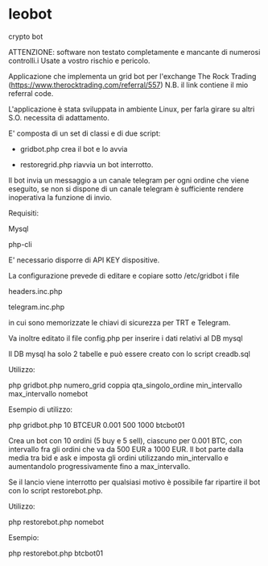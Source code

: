 # leobot
crypto bot

ATTENZIONE: software non testato completamente e mancante di numerosi controlli.i Usate a vostro rischio e pericolo.

Applicazione che implementa un grid bot per l'exchange The Rock Trading (https://www.therocktrading.com/referral/557) N.B. il link contiene il mio referral code. 

L'applicazione è stata sviluppata in ambiente Linux, per farla girare su altri S.O. necessita di adattamento.

E' composta di un set di classi e di due script:

- gridbot.php crea il bot e lo avvia

- restoregrid.php riavvia un bot interrotto.

Il bot invia un messaggio a un canale telegram per ogni ordine che viene eseguito, se non si dispone di un canale telegram è sufficiente rendere inoperativa la funzione di invio.

Requisiti:

Mysql

php-cli

E' necessario disporre di API KEY dispositive.

La configurazione prevede di editare e copiare sotto /etc/gridbot i file

headers.inc.php

telegram.inc.php

in cui sono memorizzate le chiavi di sicurezza per TRT e Telegram.

Va inoltre editato il file config.php per inserire i dati relativi al DB mysql

Il DB mysql ha solo 2 tabelle e può essere creato con lo script creadb.sql

Utilizzo:

php gridbot.php numero_grid coppia qta_singolo_ordine min_intervallo max_intervallo nomebot

Esempio di utilizzo:

php gridbot.php 10 BTCEUR 0.001 500 1000 btcbot01

Crea un bot con 10 ordini (5 buy e 5 sell), ciascuno per 0.001 BTC, con intervallo fra gli ordini che va da 500 EUR a 1000 EUR. 
Il bot parte dalla media tra bid e ask e imposta gli ordini utilizzando min_intervallo e aumentandolo progressivamente fino a max_intervallo.

Se il lancio viene interrotto per qualsiasi motivo è possibile far ripartire il bot con lo script restorebot.php.

Utilizzo:

php restorebot.php nomebot

Esempio:

php restorebot.php btcbot01



